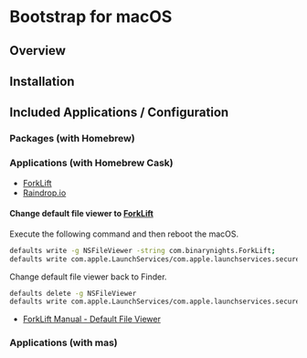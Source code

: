 # Bootstrap for macOS

## Overview

## Installation

## Included Applications / Configuration

### Packages (with Homebrew)

### Applications (with Homebrew Cask)

- [ForkLift](https://binarynights.com/)
- [Raindrop.io](https://raindrop.io/)

#### Change default file viewer to [ForkLift](https://binarynights.com/)

Execute the following command and then reboot the macOS.

```bash
defaults write -g NSFileViewer -string com.binarynights.ForkLift;
defaults write com.apple.LaunchServices/com.apple.launchservices.secure LSHandlers -array-add '{LSHandlerContentType="public.folder";LSHandlerRoleAll="com.binarynights.ForkLift";}'
```

Change default file viewer back to Finder.

```bash
defaults delete -g NSFileViewer
defaults write com.apple.LaunchServices/com.apple.launchservices.secure LSHandlers -array-add '{LSHandlerContentType="public.folder";LSHandlerRoleAll="com.apple.finder";}'
```

- [ForkLift Manual - Default File Viewer](https://binarynights.com/manual#fileviewer)

### Applications (with mas)


